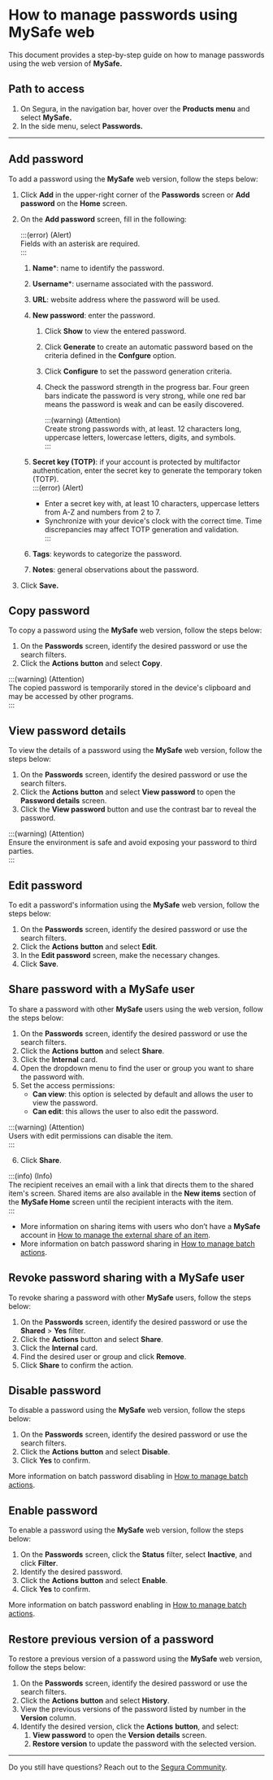 # How to manage passwords using MySafe web

This document provides a step-by-step guide on how to manage passwords using the web version of **MySafe.**

## Path to access

1. On Segura, in the navigation bar, hover over the **Products menu** and select **MySafe.**  
2. In the side menu, select **Passwords.**
---
## Add password

To add a password using the **MySafe** web version, follow the steps below:

1. Click **Add** in the upper-right corner of the **Passwords** screen or **Add password** on the **Home** screen.   
2. On the **Add password** screen, fill in the following:

    :::(error) (Alert)  
	 Fields with an asterisk are required.  
	 :::

    1. **Name**\*: name to identify the password.  
   2. **Username**\*: username associated with the password.  
   3. **URL**: website address where the password will be used.  
   4. **New password**: enter the password.  
      1. Click **Show** to view the entered password.  
      2. Click **Generate** to create an automatic password based on the criteria defined in the **Confgure** option.  
      3. Click **Configure** to set the password generation criteria.  
      4. Check the password strength in the progress bar. Four green bars indicate the password is very strong, while one red bar means the password is weak and can be easily discovered.

            :::(warning) (Attention)  
          	Create strong passwords with, at least. 12 characters long, uppercase letters, lowercase letters, digits, and symbols.  
         	:::

   5. **Secret key (TOTP)**: if your account is protected by multifactor authentication, enter the secret key to generate the temporary token (TOTP).  
      	 :::(error) (Alert)
        * Enter a secret key with, at least 10 characters, uppercase letters from A-Z and numbers from 2 to 7\.  
        * Synchronize with your device's clock with the correct time. Time discrepancies may affect TOTP generation and validation.  
        :::

  

    6. **Tags**: keywords to categorize the password.  
    7. **Notes**: general observations about the password.

3. Click **Save.**  
   

## Copy password

To copy a password using the **MySafe** web version, follow the steps below:

1. On the **Passwords** screen, identify the desired password or use the search filters.  
2. Click the **Actions** **button** and select **Copy**.

:::(warning) (Attention)  
 The copied password is temporarily stored in the device's clipboard and may be accessed by other programs.  
 :::

## View password details

To view the details of a password using the **MySafe** web version, follow the steps below:

1. On the **Passwords** screen, identify the desired password or use the search filters.  
2. Click the **Actions** **button** and select **View password** to open the **Password details** screen.  
3. Click the **View password** button and use the contrast bar to reveal the password.

:::(warning) (Attention)  
 Ensure the environment is safe and avoid exposing your password to third parties.  
 :::

## Edit password

To edit a password's information using the **MySafe** web version, follow the steps below:

1. On the **Passwords** screen, identify the desired password or use the search filters.  
2. Click the **Actions** **button** and select **Edit**.  
3. In the **Edit password** screen, make the necessary changes.  
4. Click **Save**.

## Share password with a MySafe user

To share a password with other **MySafe** users using the web version, follow the steps below:

1. On the **Passwords** screen, identify  the desired password or use the search filters.  
2. Click the **Actions** **button** and select **Share**.  
3. Click the **Internal** card.  
4. Open the dropdown menu to find the user or group you want to share the password with.  
5. Set the access permissions:  
   * **Can view**: this option is selected by default and allows the user to view the password.  
   * **Can edit**: this allows the user to also edit the password.

:::(warning) (Attention)  
 Users with edit permissions can disable the item.  
 :::

6. Click **Share**.

:::(info) (Info)  
 The recipient receives an email with a link that directs them to the shared item's screen. Shared items are also available in the **New items** section of the **MySafe Home** screen until the recipient interacts with the item.  
 :::

* More information on sharing items with users who don’t have a **MySafe** account in [How to manage the external share of an item](/v4/docs/how-to-manage-the-external-share-of-an-item).
* More information on batch password sharing in [How to manage batch actions](/v4/docs/how-to-manage-batch-actions).

## Revoke password sharing with a MySafe user

To revoke sharing a password with other **MySafe** users, follow the steps below:

1. On the **Passwords** screen, identify the desired password or use the **Shared** \> **Yes** filter.  
2. Click the **Actions** button and select **Share**.  
3. Click the **Internal** card.  
4. Find the desired user or group and click **Remove**.  
5. Click **Share** to confirm the action.

## Disable password

To disable a password using the **MySafe** web version, follow the steps below:

1. On the **Passwords** screen, identify the desired password or use the search filters.  
2. Click the **Actions** **button** and select **Disable**.  
3. Click **Yes** to confirm.

More information on batch password disabling in [How to manage batch actions](/v4/docs/how-to-manage-batch-actions).

## Enable password

To enable a password using the **MySafe** web version, follow the steps below:

1. On the **Passwords** screen, click the **Status** filter, select **Inactive**, and click **Filter**.  
2. Identify  the desired password.  
3. Click the **Actions** **button** and select **Enable**.  
4. Click **Yes** to confirm.

More information on batch password enabling in [How to manage batch actions](/v4/docs/how-to-manage-batch-actions).

## Restore previous version of a password

To restore a previous version of a password using the **MySafe** web version, follow the steps below:

1. On the **Passwords** screen, identify  the desired password or use the search filters.  
2. Click the **Actions** **button** and select **History**.  
3. View the previous versions of the password listed by number in the **Version** column.  
4. Identify the desired version, click the **Actions** **button**, and select:  
   1. **View password** to open the **Version details** screen.  
   2. **Restore version** to update the password with the selected version.
---
Do you still have questions? Reach out to the [Segura Community](https://community.Segura.io/).
